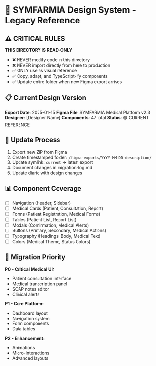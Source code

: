 # 🎨 SYMFARMIA Design System - Legacy Reference

## ⚠️ CRITICAL RULES

**THIS DIRECTORY IS READ-ONLY**
- ❌ NEVER modify code in this directory
- ❌ NEVER import directly from here to production
- ✅ ONLY use as visual reference
- ✅ Copy, adapt, and TypeScript-ify components
- ✅ Update entire folder when new Figma export arrives

## 📋 Current Design Version

**Export Date**: 2025-01-15
**Figma File**: SYMFARMIA Medical Platform v2.3
**Designer**: [Designer Name]
**Components**: 47 total
**Status**: 🟢 CURRENT REFERENCE

## 🔄 Update Process

1. Export new ZIP from Figma
2. Create timestamped folder: `/figma-exports/YYYY-MM-DD-description/`
3. Update symlink: `current` → latest export
4. Document changes in migration-log.md
5. Update diario with design changes

## 📊 Component Coverage

- [ ] Navigation (Header, Sidebar)
- [ ] Medical Cards (Patient, Consultation, Report)
- [ ] Forms (Patient Registration, Medical Forms)
- [ ] Tables (Patient List, Report List)
- [ ] Modals (Confirmation, Medical Alerts)
- [ ] Buttons (Primary, Secondary, Medical Actions)
- [ ] Typography (Headings, Body, Medical Text)
- [ ] Colors (Medical Theme, Status Colors)

## 🎯 Migration Priority

**P0 - Critical Medical UI:**
- Patient consultation interface
- Medical transcription panel
- SOAP notes editor
- Clinical alerts

**P1 - Core Platform:**
- Dashboard layout
- Navigation system
- Form components
- Data tables

**P2 - Enhancement:**
- Animations
- Micro-interactions
- Advanced layouts
